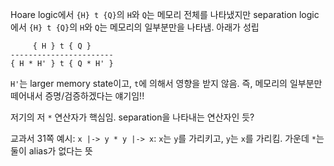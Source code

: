 Hoare logic에서 `{H} t {Q}`의 `H`와 `Q`는 메모리 전체를 나타냈지만 separation logic에서 `{H} t {Q}`의 `H`와 `Q`는 메모리의 일부분만을 나타냄. 아래가 성립

```line_num
     { H } t { Q }
-----------------------
{ H * H' } t { Q * H' }
```

`H'`는 larger memory state이고, `t`에 의해서 영향을 받지 않음. 즉, 메모리의 일부분만 떼어내서 증명/검증하겠다는 얘기임!!

저기의 저 `*` 연산자가 핵심임. separation을 나타내는 연산자인 듯?

교과서 31쪽 예시: `x |-> y * y |-> x`: `x`는 `y`를 가리키고, `y`는 `x`를 가리킴. 가운데 `*`는 둘이 alias가 없다는 뜻

